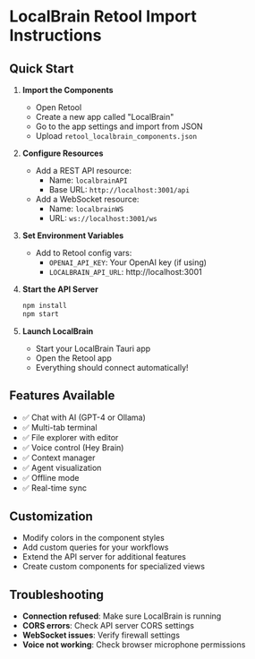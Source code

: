 # LocalBrain Retool Import Instructions

## Quick Start

1. **Import the Components**
   - Open Retool
   - Create a new app called "LocalBrain"
   - Go to the app settings and import from JSON
   - Upload `retool_localbrain_components.json`

2. **Configure Resources**
   - Add a REST API resource:
     - Name: `localbrainAPI`
     - Base URL: `http://localhost:3001/api`
   - Add a WebSocket resource:
     - Name: `localbrainWS`  
     - URL: `ws://localhost:3001/ws`

3. **Set Environment Variables**
   - Add to Retool config vars:
     - `OPENAI_API_KEY`: Your OpenAI key (if using)
     - `LOCALBRAIN_API_URL`: http://localhost:3001

4. **Start the API Server**
   ```bash
   npm install
   npm start
   ```

5. **Launch LocalBrain**
   - Start your LocalBrain Tauri app
   - Open the Retool app
   - Everything should connect automatically!

## Features Available

- ✅ Chat with AI (GPT-4 or Ollama)
- ✅ Multi-tab terminal
- ✅ File explorer with editor
- ✅ Voice control (Hey Brain)
- ✅ Context manager
- ✅ Agent visualization
- ✅ Offline mode
- ✅ Real-time sync

## Customization

- Modify colors in the component styles
- Add custom queries for your workflows
- Extend the API server for additional features
- Create custom components for specialized views

## Troubleshooting

- **Connection refused**: Make sure LocalBrain is running
- **CORS errors**: Check API server CORS settings
- **WebSocket issues**: Verify firewall settings
- **Voice not working**: Check browser microphone permissions
